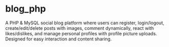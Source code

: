 # blog_php
A PHP &amp; MySQL social blog platform where users can register, login/logout, create/edit/delete posts with images, comment dynamically, react with likes/dislikes, and manage personal profiles with profile picture uploads. Designed for easy interaction and content sharing.
